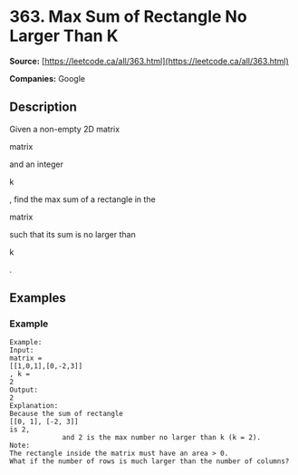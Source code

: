 # 363. Max Sum of Rectangle No Larger Than K

**Source:** [https://leetcode.ca/all/363.html](https://leetcode.ca/all/363.html)

**Companies:** Google

## Description

Given a non-empty 2D matrix

matrix

and an integer

k

, find the max sum of a
        rectangle in the

matrix

such that its sum is no larger than

k

.

## Examples

### Example

```
Example:
Input:
matrix =
[[1,0,1],[0,-2,3]]
, k =
2
Output:
2
Explanation:
Because the sum of rectangle
[[0, 1], [-2, 3]]
is 2,
             and 2 is the max number no larger than k (k = 2).
Note:
The rectangle inside the matrix must have an area > 0.
What if the number of rows is much larger than the number of columns?
```

